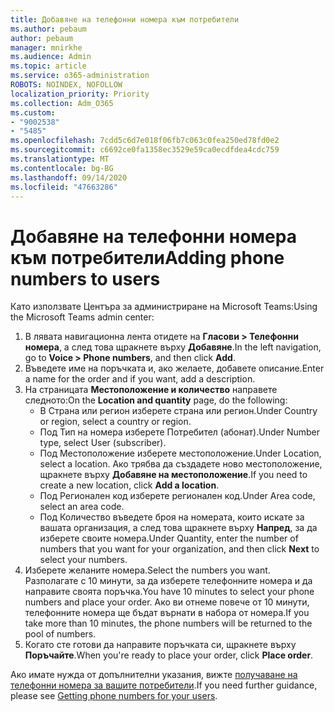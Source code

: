 ```yaml
---
title: Добавяне на телефонни номера към потребители
ms.author: pebaum
author: pebaum
manager: mnirkhe
ms.audience: Admin
ms.topic: article
ms.service: o365-administration
ROBOTS: NOINDEX, NOFOLLOW
localization_priority: Priority
ms.collection: Adm_O365
ms.custom:
- "9002538"
- "5485"
ms.openlocfilehash: 7cdd5c6d7e018f06fb7c063c0fea250ed78fd0e2
ms.sourcegitcommit: c6692ce0fa1358ec3529e59ca0ecdfdea4cdc759
ms.translationtype: MT
ms.contentlocale: bg-BG
ms.lasthandoff: 09/14/2020
ms.locfileid: "47663286"
---
```

# <a name="adding-phone-numbers-to-users"></a><span data-ttu-id="93ffc-102">Добавяне на телефонни номера към потребители</span><span class="sxs-lookup"><span data-stu-id="93ffc-102">Adding phone numbers to users</span></span>

<span data-ttu-id="93ffc-103">Като използвате Центъра за администриране на Microsoft Teams:</span><span class="sxs-lookup"><span data-stu-id="93ffc-103">Using the Microsoft Teams admin center:</span></span>

1. <span data-ttu-id="93ffc-104">В лявата навигационна лента отидете на **Гласови > Телефонни номера**, а след това щракнете върху **Добавяне**.</span><span class="sxs-lookup"><span data-stu-id="93ffc-104">In the left navigation, go to **Voice > Phone numbers**, and then click **Add**.</span></span>
2. <span data-ttu-id="93ffc-105">Въведете име на поръчката и, ако желаете, добавете описание.</span><span class="sxs-lookup"><span data-stu-id="93ffc-105">Enter a name for the order and if you want, add a description.</span></span>
3. <span data-ttu-id="93ffc-106">На страницата **Местоположение и количество** направете следното:</span><span class="sxs-lookup"><span data-stu-id="93ffc-106">On the **Location and quantity** page, do the following:</span></span>
    - <span data-ttu-id="93ffc-107">В Страна или регион изберете страна или регион.</span><span class="sxs-lookup"><span data-stu-id="93ffc-107">Under Country or region, select a country or region.</span></span>
    - <span data-ttu-id="93ffc-108">Под Тип на номера изберете Потребител (абонат).</span><span class="sxs-lookup"><span data-stu-id="93ffc-108">Under Number type, select User (subscriber).</span></span>
    - <span data-ttu-id="93ffc-109">Под Местоположение изберете местоположение.</span><span class="sxs-lookup"><span data-stu-id="93ffc-109">Under Location, select a location.</span></span> <span data-ttu-id="93ffc-110">Ако трябва да създадете ново местоположение, щракнете върху **Добавяне на местоположение**.</span><span class="sxs-lookup"><span data-stu-id="93ffc-110">If you need to create a new location, click **Add a location**.</span></span>
    - <span data-ttu-id="93ffc-111">Под Регионален код изберете регионален код.</span><span class="sxs-lookup"><span data-stu-id="93ffc-111">Under Area code, select an area code.</span></span>
    - <span data-ttu-id="93ffc-112">Под Количество въведете броя на номерата, които искате за вашата организация, а след това щракнете върху **Напред**, за да изберете своите номера.</span><span class="sxs-lookup"><span data-stu-id="93ffc-112">Under Quantity, enter the number of numbers that you want for your organization, and then click **Next** to select your numbers.</span></span>
4. <span data-ttu-id="93ffc-113">Изберете желаните номера.</span><span class="sxs-lookup"><span data-stu-id="93ffc-113">Select the numbers you want.</span></span> <span data-ttu-id="93ffc-114">Разполагате с 10 минути, за да изберете телефонните номера и да направите своята поръчка.</span><span class="sxs-lookup"><span data-stu-id="93ffc-114">You have 10 minutes to select your phone numbers and place your order.</span></span> <span data-ttu-id="93ffc-115">Ако ви отнеме повече от 10 минути, телефонните номера ще бъдат върнати в набора от номера.</span><span class="sxs-lookup"><span data-stu-id="93ffc-115">If you take more than 10 minutes, the phone numbers will be returned to the pool of numbers.</span></span>
5. <span data-ttu-id="93ffc-116">Когато сте готови да направите поръчката си, щракнете върху **Поръчайте**.</span><span class="sxs-lookup"><span data-stu-id="93ffc-116">When you're ready to place your order, click **Place order**.</span></span>

<span data-ttu-id="93ffc-117">Ако имате нужда от допълнителни указания, вижте [получаване на телефонни номера за вашите потребители](https://docs.microsoft.com/microsoftteams/getting-phone-numbers-for-your-users).</span><span class="sxs-lookup"><span data-stu-id="93ffc-117">If you need further guidance, please see [Getting phone numbers for your users](https://docs.microsoft.com/microsoftteams/getting-phone-numbers-for-your-users).</span></span>
